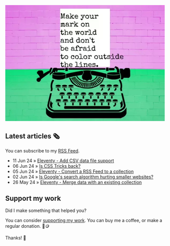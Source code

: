 ![animated image showing a typewriter typing out the following message: leave your mark on the world and dont be afraid to color outside of the lines. The word outside goes outside of the piece of paper](img/mark-on-the-world.webp)

## Latest articles 🗞️

You can subscribe to my [RSS Feed](https://www.roboleary.net/feed.xml).

<!-- BLOG:START -->
 - 11 Jun 24 » [Eleventy - Add CSV data file support](https://www.roboleary.net/blog/eleventy-csv)
 - 06 Jun 24 » [Is CSS Tricks back?](https://www.roboleary.net/2024/06/06/css-tricks-back.html)
 - 05 Jun 24 » [Eleventy - Convert a RSS Feed to a collection](https://www.roboleary.net/2024/06/05/eleventy-rss-collection.html)
 - 02 Jun 24 » [Is Google&#39;s search algorithm hurting smaller websites?](https://www.roboleary.net/2024/06/02/google-hurt.html)
 - 26 May 24 » [Eleventy - Merge data with an existing collection](https://www.roboleary.net/2024/05/26/eleventy-external-posts.html)<!-- BLOG:END -->

## Support my work

Did I make something that helped you?

You can consider [supporting my work](https://ko-fi.com/roboleary). You can buy me a coffee, or make a regular donation. 🌈🪙

Thanks! 🙏
